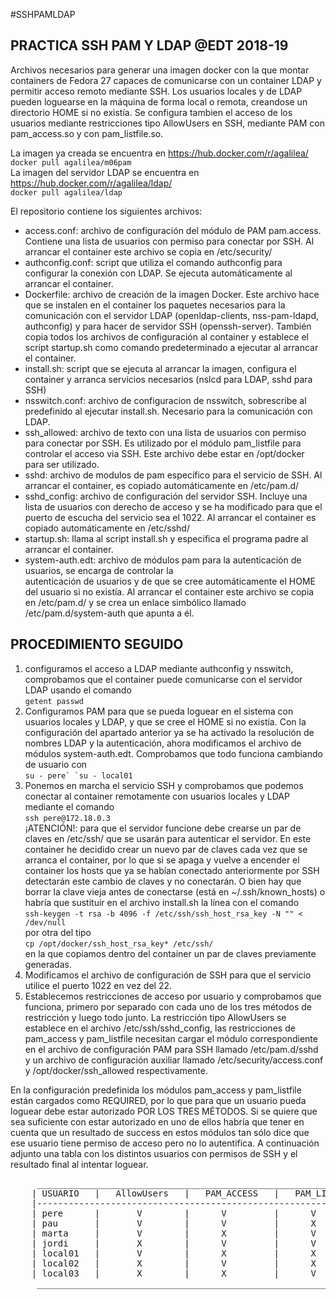 #SSHPAMLDAP 
## PRACTICA SSH PAM Y LDAP @EDT 2018-19
Archivos necesarios para generar una imagen docker con la que montar containers de 
Fedora 27 capaces de comunicarse con un container LDAP y permitir acceso remoto mediante SSH. Los usuarios locales y de LDAP
pueden loguearse en la máquina de forma local o remota, creandose un directorio HOME si no existía.
   Se configura tambien el acceso de los usuarios mediante restricciones tipo AllowUsers en SSH, mediante PAM con pam_access.so y con pam_listfile.so.

La imagen ya creada se encuentra en https://hub.docker.com/r/agalilea/  
```docker pull agalilea/m06pam```  
La imagen del servidor LDAP se encuentra en https://hub.docker.com/r/agalilea/ldap/  
```docker pull agalilea/ldap```  

El repositorio contiene los siguientes archivos:
  * access.conf: archivo de configuración del módulo de PAM pam.access. Contiene una lista de usuarios con permiso para conectar por SSH. Al arrancar el container este archivo se copia en /etc/security/  
  * authconfig.conf: script que utiliza el comando authconfig para configurar la conexión con LDAP. Se ejecuta automáticamente al arrancar el container.  
  * Dockerfile: archivo de creación de la imagen Docker. Este archivo hace que se instalen en el container los paquetes necesarios para la comunicación con el servidor LDAP (openldap-clients, nss-pam-ldapd, authconfig) y para hacer de servidor SSH (openssh-server). También copia todos los archivos de configuración al container y establece el script startup.sh como comando predeterminado a ejecutar al arrancar el container.  
  * install.sh: script que se ejecuta al arrancar la imagen, configura el container y arranca servicios necesarios (nslcd para LDAP, sshd para SSH)  
  * nsswitch.conf: archivo de configuracion de nsswitch, sobrescribe al predefinido al ejecutar install.sh. Necesario para la comunicación con LDAP.  
  * ssh_allowed: archivo de texto con una lista de usuarios con permiso para conectar por SSH. Es utilizado por el módulo pam_listfile para controlar el acceso via SSH. Este archivo debe estar en /opt/docker para ser utilizado.  
  * sshd: archivo de modulos de pam específico para el servicio de SSH. Al arrancar el container, es copiado automáticamente en /etc/pam.d/  
  * sshd_config: archivo de configuración del servidor SSH. Incluye una lista de usuarios con derecho de acceso y se ha modificado para que el puerto de escucha del servicio sea el 1022. Al arrancar el container es copiado automáticamente en /etc/sshd/  
  * startup.sh: llama al script install.sh y especifica el programa padre al arrancar el container.  
  * system-auth.edt: archivo de módulos pam para la autenticación de usuarios, se encarga de controlar la   
autenticación de usuarios y de que se cree automáticamente el HOME del usuario si no existía. Al arrancar el container este archivo se copia en /etc/pam.d/ y se crea un enlace simbólico llamado /etc/pam.d/system-auth que apunta a él.  

## PROCEDIMIENTO SEGUIDO  
1. configuramos el acceso a LDAP mediante authconfig y nsswitch, comprobamos que el container puede comunicarse con el servidor LDAP usando el comando  
```getent passwd```  
2. Configuramos PAM para que se pueda loguear en el sistema con usuarios locales y LDAP, y que se cree el HOME si no existía. Con la configuración del apartado anterior ya se ha activado la resolución de nombres LDAP y la autenticación, ahora modificamos el archivo de módulos system-auth.edt. Comprobamos que todo funciona cambiando de usuario con  
```su - pere` `su - local01```  
3. Ponemos en marcha el servicio SSH y comprobamos que podemos conectar al container remotamente con usuarios locales y LDAP mediante el comando  
```ssh pere@172.18.0.3```  
¡ATENCIÓN!: para que el servidor funcione debe crearse un par de claves en /etc/ssh/ que se usarán para autenticar el servidor. En este container he decidido crear un nuevo par de claves cada vez que se arranca el container, por lo que si se apaga y vuelve a encender el container los hosts que ya se habían conectado anteriormente por SSH detectarán este cambio de claves y no conectarán. O bien hay que borrar la clave vieja antes de conectarse (está en ~/.ssh/known_hosts) o habría que sustituir en el archivo install.sh la línea con el comando  
```ssh-keygen -t rsa -b 4096 -f /etc/ssh/ssh_host_rsa_key -N "" < /dev/null```  
por otra del tipo  
```cp /opt/docker/ssh_host_rsa_key* /etc/ssh/```  
en la que copiamos dentro del container un par de claves previamente generadas.  
4. Modificamos el archivo de configuración de SSH para que el servicio utilice el puerto 1022 en vez del 22.   
5. Establecemos restricciones de acceso por usuario y comprobamos que funciona, primero por separado con cada uno de los tres métodos de restricción y luego todo junto. La restricción tipo AllowUsers se establece en el archivo /etc/ssh/sshd_config, las restricciones de pam_access y pam_listfile necesitan cargar el módulo correspondiente en el archivo de configuración PAM para SSH llamado /etc/pam.d/sshd y un archivo de configuración auxiliar llamado /etc/security/access.conf y /opt/docker/ssh_allowed respectivamente. 

En la configuración predefinida los módulos pam_access y pam_listfile están cargados como REQUIRED, por lo que para que un usuario pueda loguear debe estar autorizado POR LOS TRES MÉTODOS. Si se quiere que sea suficiente con estar autorizado en uno de ellos habría que tener en cuenta que un resultado de success en estos módulos tan sólo dice que ese usuario tiene permiso de acceso pero no lo autentifica. A continuación adjunto una tabla con los distintos usuarios con permisos de SSH y el resultado final al intentar loguear.
<pre>
     __________________________________________________________________________      
    | USUARIO   |   AllowUsers   |   PAM_ACCESS   |   PAM_LISTFILE |   ACCESO  |  
    |--------------------------------------------------------------------------|  
    | pere      |       V        |      V         |      V         |    V      |  
    | pau       |       V        |      V         |      X         |    X      |  
    | marta     |       V        |      X         |      V         |    X      |  
    | jordi     |       X        |      V         |      V         |    X      |  
    | local01   |       V        |      X         |      X         |    X      |  
    | local02   |       X        |      V         |      X         |    X      |  
    | local03   |       X        |      X         |      V         |    X      |  
     __________________________________________________________________________  
 </pre>
